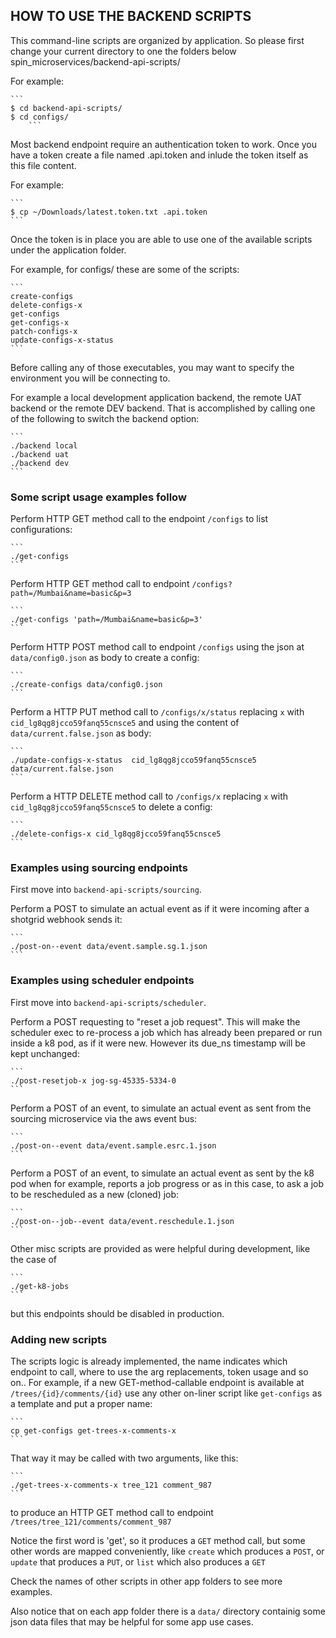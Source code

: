 
## HOW TO USE THE BACKEND SCRIPTS ##

This command-line scripts are organized by application. So please first change your 
current directory to one the folders below spin_microservices/backend-api-scripts/

For example:

	```
	$ cd backend-api-scripts/
	$ cd configs/
        ```

Most backend endpoint require an authentication token to work. Once you have a token
create a file named .api.token and inlude the token itself as this file content.

For example:

	```
	$ cp ~/Downloads/latest.token.txt .api.token
	```

Once the token is in place you are able to use one of the available scripts under the 
application folder.

For example, for configs/ these are some of the scripts:

	```
	create-configs
	delete-configs-x
	get-configs
	get-configs-x
	patch-configs-x
	update-configs-x-status
	```

Before calling any of those executables, you may want to specify the environment you will
be connecting to. 

For example a local development application backend, the remote UAT
backend or the remote DEV backend. That is accomplished by calling one of the following to
switch the backend option:

	```
	./backend local
	./backend uat
	./backend dev
	```

### Some script usage examples follow ###

Perform HTTP GET method call to the endpoint `/configs` to list configurations:

	```
	./get-configs
	```

Perform HTTP GET method call to endpoint `/configs?path=/Mumbai&name=basic&p=3`

	```
	./get-configs 'path=/Mumbai&name=basic&p=3'
	```

Perform HTTP POST method call to endpoint `/configs` using the json at `data/config0.json` as body to 
create a config:

	```
	./create-configs data/config0.json
	```

Perform a HTTP PUT method call to `/configs/x/status` replacing `x` with `cid_lg8qg8jcco59fanq55cnsce5` and
using the content of `data/current.false.json` as body:

	```	
	./update-configs-x-status  cid_lg8qg8jcco59fanq55cnsce5 data/current.false.json
	```

Perform a HTTP DELETE method call to `/configs/x` replacing `x` with `cid_lg8qg8jcco59fanq55cnsce5` to 
delete a config:

	```
	./delete-configs-x cid_lg8qg8jcco59fanq55cnsce5
	```

### Examples using sourcing endpoints ###

First move into `backend-api-scripts/sourcing`.

Perform a POST to simulate an actual event as if it were incoming after a shotgrid webhook sends it:

	```
	./post-on--event data/event.sample.sg.1.json
	```

### Examples using scheduler endpoints ###

First move into `backend-api-scripts/scheduler`.

Perform a POST requesting to "reset a job request". This will make the scheduler exec to re-process a job which has already 
been prepared or run inside a k8 pod, as if it were new. However its due_ns timestamp will be kept unchanged:

	```
	./post-resetjob-x jog-sg-45335-5334-0
	```

Perform a POST of an event, to simulate an actual event as sent from the sourcing microservice 
via the aws event bus:

	```
	./post-on--event data/event.sample.esrc.1.json
	```

Perform a POST of an event, to simulate an actual event as sent by the k8 pod when for example, 
reports a job progress or as in this case, to ask a job to be rescheduled as a new (cloned) job:

	```
	./post-on--job--event data/event.reschedule.1.json
	```

Other misc scripts are provided as were helpful during development, like the case of

	```
	./get-k8-jobs
	```

but this endpoints should be disabled in production.

### Adding new scripts ###

The scripts logic is already implemented, the name indicates which endpoint to call, where to use the arg 
replacements, token usage and so on.. For example, if a new GET-method-callable endpoint is available at
`/trees/{id}/comments/{id}` use any other on-liner script like `get-configs` as a template and put a proper name:

	```
	cp get-configs get-trees-x-comments-x
	```

That way it may be called with two arguments, like this:

	```
	./get-trees-x-comments-x tree_121 comment_987
	```

to produce an HTTP GET method call to endpoint `/trees/tree_121/comments/comment_987`

Notice the first word is 'get', so it produces a `GET` method call, but some other words are mapped 
conveniently, like `create` which produces a `POST`, or `update` that produces a `PUT`, or `list` which
also produces a `GET`

Check the names of other scripts in other app folders to see more examples.

Also notice that on each app folder there is a `data/` directory containig some json data files that 
may be helpful for some app use cases.

